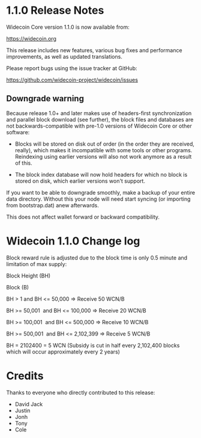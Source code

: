 1.1.0 Release Notes
====================

Widecoin Core version 1.1.0 is now available from:

  <https://widecoin.org>

This release includes new features, various bug fixes and performance
improvements, as well as updated translations.

Please report bugs using the issue tracker at GitHub:

  <https://github.com/widecoin-project/widecoin/issues>

Downgrade warning
------------------

Because release 1.0+ and later makes use of headers-first synchronization and
parallel block download (see further), the block files and databases are not
backwards-compatible with pre-1.0 versions of Widecoin Core or other software:

* Blocks will be stored on disk out of order (in the order they are
received, really), which makes it incompatible with some tools or
other programs. Reindexing using earlier versions will also not work
anymore as a result of this.

* The block index database will now hold headers for which no block is
stored on disk, which earlier versions won't support.

If you want to be able to downgrade smoothly, make a backup of your entire data
directory. Without this your node will need start syncing (or importing from
bootstrap.dat) anew afterwards. 

This does not affect wallet forward or backward compatibility.

Widecoin 1.1.0 Change log
=========================

Block reward rule is adjusted due to the block time is only 0.5 minute and limitation of max supply:

Block Height (BH)

Block (B)

BH > 1 and BH <= 50,000 => Receive 50 WCN/B

BH >= 50,001  and BH <= 100,000 => Receive 20 WCN/B

BH >= 100,001  and BH <= 500,000 => Receive 10 WCN/B

BH >= 500,001  and BH <= 2,102,399 => Receive 5 WCN/B

BH = 2102400 = 5 WCN (Subsidy is cut in half every 2,102,400 blocks which will occur approximately every 2 years)

Credits
=======

Thanks to everyone who directly contributed to this release:

- David Jack 
- Justin
- Jonh
- Tony
- Cole
